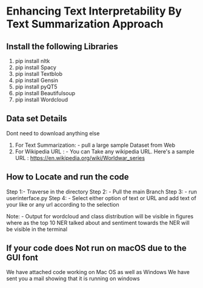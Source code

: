 # Enhancing Text Interpretability By Text Summarization Approach

## Install the following Libraries 
1. pip install nltk
2. pip install Spacy
3. pip install Textblob
4. pip install Gensin
5. pip install pyQT5
6. pip install Beautifulsoup
7. pip install Wordcloud

## Data set Details

Dont need to download anything else
1. For Text Summarization: - pull a large sample Dataset from Web 
2. For Wikipedia URL : - You can Take any wikipedia URL. Here's a sample URL : https://en.wikipedia.org/wiki/Worldwar_series

## How to Locate and run the code 
Step 1:- Traverse in the directory 
Step 2: - Pull the main Branch 
Step 3: - run userinterface.py
Step 4: - Select either option of text or URL and add text of your like or any url according to the selection

Note: - Output for wordcloud and class distribution will be visible in figures 
where as the top 10 NER talked about and sentiment towards the NER will be visible in the terminal

## If your code does Not run on macOS due to the GUI font 
We have attached code working on Mac OS as well as Windows
We have sent you a mail showing that it is running on windows 
